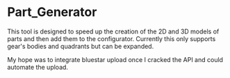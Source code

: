 # Part_Generator
This tool is designed to speed up the creation of the 2D and 3D models of parts and then add them to the configurator. 
Currently this only supports gear's bodies and quadrants but can be expanded. 

My hope was to integrate bluestar upload once I cracked the API and could automate the upload.
